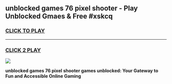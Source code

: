 
## unblocked games 76 pixel shooter - Play Unblocked Gmaes & Free #xskcq
<h3>
<a href="https://premium.freeplayer.one?title=unblocked_games_76_pixel_shooter&ref=03M">CLICK TO PLAY</a></h3>
<hr>

<h3>
<a href="https://premium.freeplayer.one?title=unblocked_games_76_pixel_shooter&ref=03M">CLICK 2 PLAY</a>
  
</h3>

<a href="https://premium.freeplayer.one?title=unblocked_games_76_pixel_shooter&ref=03M"><img src="https://clearcache.store/games.png"></a>


**unblocked games 76 pixel shooter games unblocked: Your Gateway to Fun and Accessible Online Gaming**
